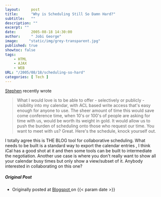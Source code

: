 ```yaml
---
layout:     post
title:      "Why is Scheduling Still So Damn Hard?"
subtitle:   ""
description: ""
excerpt: ""
date:       2005-08-18 14:30:00
author:     " Jobi George"
image:     "static/img/grey-transparent.jpg"
published: true
showtoc: false 
tags:
    - HTML
    - AJAX
    - WEB
URL: "/2005/08/18/scheduling-so-hard"
categories: [ Tech ]
---
```


[Stephen](http://www.redmonk.com/sogrady/archives/000899.html) recently wrote

> What I would love is to be able to offer - selectively or publicly - visibility into my calendar, with ACL based write access that's easy enough for anyone to use. The sheer amount of time this would save come conference time, when 10's or 100's of people are asking for time with us, would be worth its weight in gold. It would allow us to push the burden of scheduling onto those who request our time. You want to meet with us? Great. Here's the schedule, knock yourself out.


I totally agree this is THE BLOG tool for collaborative scheduling. What needs to be built is a standard way to export the calendar entries , I think iCal has a good shot at it and then some tools can be built to intermediate the negotiation. Another use case is where you don't really want to show all your calendar busy times but only show a view/subset of it. Anybody interested in collaborating on this one? 



##### Original Post

* Originally posted at [ Blogspot ]( http://jobig.blogspot.com/2005/08/why-is-scheduling-still-so-damn-hard.html) on {{< param date >}}


